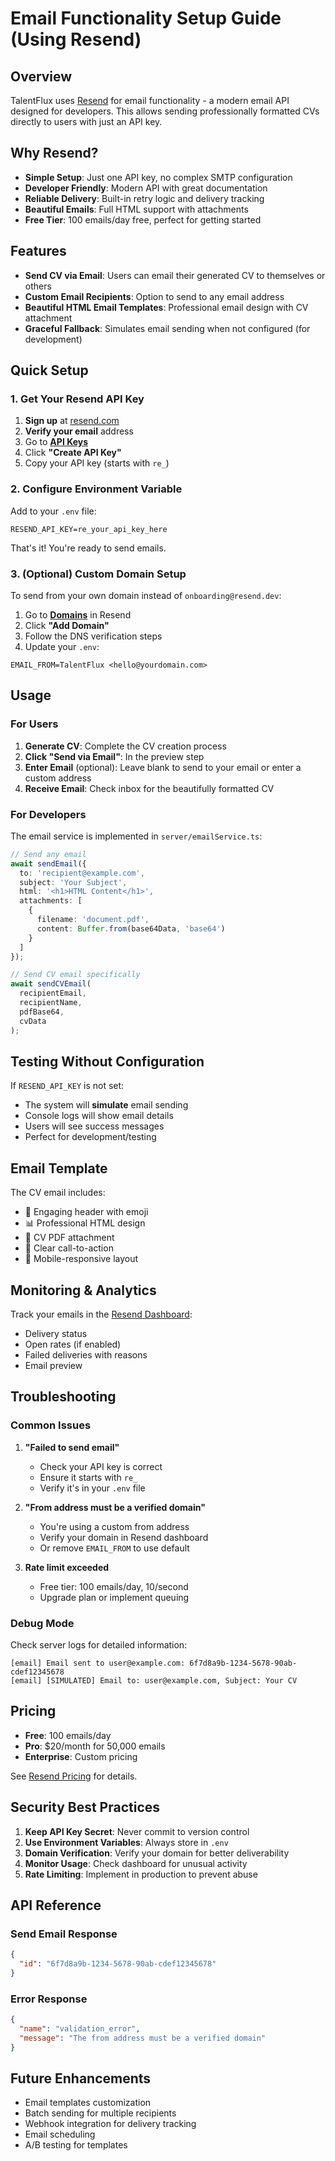 # Email Functionality Setup Guide (Using Resend)

## Overview

TalentFlux uses [Resend](https://resend.com) for email functionality - a modern email API designed for developers. This allows sending professionally formatted CVs directly to users with just an API key.

## Why Resend?

- **Simple Setup**: Just one API key, no complex SMTP configuration
- **Developer Friendly**: Modern API with great documentation
- **Reliable Delivery**: Built-in retry logic and delivery tracking
- **Beautiful Emails**: Full HTML support with attachments
- **Free Tier**: 100 emails/day free, perfect for getting started

## Features

- **Send CV via Email**: Users can email their generated CV to themselves or others
- **Custom Email Recipients**: Option to send to any email address
- **Beautiful HTML Email Templates**: Professional email design with CV attachment
- **Graceful Fallback**: Simulates email sending when not configured (for development)

## Quick Setup

### 1. Get Your Resend API Key

1. **Sign up** at [resend.com](https://resend.com)
2. **Verify your email** address
3. Go to **[API Keys](https://resend.com/api-keys)**
4. Click **"Create API Key"**
5. Copy your API key (starts with `re_`)

### 2. Configure Environment Variable

Add to your `.env` file:

```env
RESEND_API_KEY=re_your_api_key_here
```

That's it! You're ready to send emails.

### 3. (Optional) Custom Domain Setup

To send from your own domain instead of `onboarding@resend.dev`:

1. Go to **[Domains](https://resend.com/domains)** in Resend
2. Click **"Add Domain"**
3. Follow the DNS verification steps
4. Update your `.env`:

```env
EMAIL_FROM=TalentFlux <hello@yourdomain.com>
```

## Usage

### For Users

1. **Generate CV**: Complete the CV creation process
2. **Click "Send via Email"**: In the preview step
3. **Enter Email** (optional): Leave blank to send to your email or enter a custom address
4. **Receive Email**: Check inbox for the beautifully formatted CV

### For Developers

The email service is implemented in `server/emailService.ts`:

```typescript
// Send any email
await sendEmail({
  to: 'recipient@example.com',
  subject: 'Your Subject',
  html: '<h1>HTML Content</h1>',
  attachments: [
    {
      filename: 'document.pdf',
      content: Buffer.from(base64Data, 'base64')
    }
  ]
});

// Send CV email specifically
await sendCVEmail(
  recipientEmail,
  recipientName,
  pdfBase64,
  cvData
);
```

## Testing Without Configuration

If `RESEND_API_KEY` is not set:
- The system will **simulate** email sending
- Console logs will show email details
- Users will see success messages
- Perfect for development/testing

## Email Template

The CV email includes:
- 🎉 Engaging header with emoji
- 📊 Professional HTML design
- 📎 CV PDF attachment
- 🎯 Clear call-to-action
- 📱 Mobile-responsive layout

## Monitoring & Analytics

Track your emails in the [Resend Dashboard](https://resend.com/emails):
- Delivery status
- Open rates (if enabled)
- Failed deliveries with reasons
- Email preview

## Troubleshooting

### Common Issues

1. **"Failed to send email"**
   - Check your API key is correct
   - Ensure it starts with `re_`
   - Verify it's in your `.env` file

2. **"From address must be a verified domain"**
   - You're using a custom from address
   - Verify your domain in Resend dashboard
   - Or remove `EMAIL_FROM` to use default

3. **Rate limit exceeded**
   - Free tier: 100 emails/day, 10/second
   - Upgrade plan or implement queuing

### Debug Mode

Check server logs for detailed information:
```
[email] Email sent to user@example.com: 6f7d8a9b-1234-5678-90ab-cdef12345678
[email] [SIMULATED] Email to: user@example.com, Subject: Your CV
```

## Pricing

- **Free**: 100 emails/day
- **Pro**: $20/month for 50,000 emails
- **Enterprise**: Custom pricing

See [Resend Pricing](https://resend.com/pricing) for details.

## Security Best Practices

1. **Keep API Key Secret**: Never commit to version control
2. **Use Environment Variables**: Always store in `.env`
3. **Domain Verification**: Verify your domain for better deliverability
4. **Monitor Usage**: Check dashboard for unusual activity
5. **Rate Limiting**: Implement in production to prevent abuse

## API Reference

### Send Email Response
```json
{
  "id": "6f7d8a9b-1234-5678-90ab-cdef12345678"
}
```

### Error Response
```json
{
  "name": "validation_error",
  "message": "The from address must be a verified domain"
}
```

## Future Enhancements

- Email templates customization
- Batch sending for multiple recipients
- Webhook integration for delivery tracking
- Email scheduling
- A/B testing for templates 